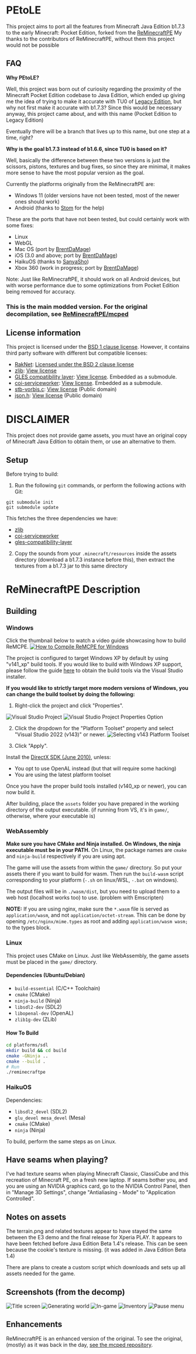 # PEtoLE

This project aims to port all the features from Minecraft Java Edition b1.7.3 to the early Minecraft: Pocket Edition, forked from the [ReMinecraftPE](https://github.com/ReMinecraftPE/)
My thanks to the contributors of ReMinecraftPE, without them this project would not be possible

## FAQ

**Why PEtoLE?**

Well, this project was born out of curiosity regarding the proximity of the Minecraft Pocket Edition codebase to Java Edition, which ended up giving me the idea of ​​trying to make it accurate with TU0 of [Legacy Edition](https://minecraft.wiki/w/Legacy_Console_Edition), but why not first make it accurate with b1.7.3? Since this would be necessary anyway, this project came about, and with this name (Pocket Edition to Legacy Edition)

Eventually there will be a branch that lives up to this name, but one step at a time, right?

**Why is the goal b1.7.3 instead of b1.6.6, since TU0 is based on it?**

Well, basically the difference between these two versions is just the scissors, pistons, textures and bug fixes, so since they are minimal, it makes more sense to have the most popular version as the goal.

Currently the platforms originally from the ReMinecraftPE are:
* Windows 11 (older versions have not been tested, most of the newer ones should work)
* Android (thanks to [Stom](https://github.com/Stommm) for the help)

These are the ports that have not been tested, but could certainly work with some fixes:
* Linux
* WebGL
* Mac OS (port by [BrentDaMage](https://github.com/BrentDaMage))
* iOS (3.0 and above; port by [BrentDaMage](https://github.com/BrentDaMage))
* HaikuOS (thanks to [SanyaSho](https://github.com/SanyaSho))
* Xbox 360 (work in progress; port by [BrentDaMage](https://github.com/BrentDaMage))

Note: Just like ReMinecraftPE, it should work on all Android devices, but with worse performance due to some optimizations from Pocket Edition being removed for accuracy.

### This is the main modded version. For the original decompilation, see [ReMinecraftPE/mcped](https://github.com/ReMinecraftPE/mcped)

## License information

This project is licensed under the [BSD 1 clause license](LICENSE.md). However, it contains third party
software with different but compatible licenses:

- [RakNet](https://github.com/facebookarchive/RakNet): [Licensed under the BSD 2 clause license](thirdparty/raknet/LICENSE)
- [zlib](https://github.com/madler/zlib): [View license](thirdparty/zlib/LICENSE)
- [GLES compatibility layer](https://github.com/TheBrokenRail/gles-compatibility-layer): [View license](https://github.com/TheBrokenRail/gles-compatibility-layer/blob/master/LICENSE). Embedded as a submodule.
- [coi-serviceworker](https://github.com/gzuidhof/coi-serviceworker): [View license](https://github.com/gzuidhof/coi-serviceworker/blob/master/LICENSE). Embedded as a submodule.
- [stb-vorbis.c](https://github.com/nothings/stb/tree/master): [View license](https://github.com/nothings/stb/blob/master/LICENSE) (Public domain)
- [json.h](https://github.com/sheredom/json.h): [View license](https://github.com/sheredom/json.h/blob/master/LICENSE) (Public domain)

# DISCLAIMER

This project does not provide game assets, you must have an original copy of Minecraft Java Edition to obtain them, or use an alternative to them.

## Setup

Before trying to build:

1. Run the following `git` commands, or perform the following actions with Git:
```
git submodule init
git submodule update
```

This fetches the three dependencies we have:
- [zlib](https://github.com/madler/zlib)
- [coi-serviceworker](https://github.com/gzuidhof/coi-serviceworker)
- [gles-compatibility-layer](https://github.com/TheBrokenRail/gles-compatibility-layer.git)

2. Copy the sounds from your `.minecraft/resources` inside the assets directory (download a b1.7.3 instance before this), then extract the textures from a b1.7.3 jar to this same directory

# ReMinecraftPE Description

## Building

### Windows

Click the thumbnail below to watch a video guide showcasing how to build ReMCPE.
<a href="https://youtu.be/Tx1u7C2DCPI" target="_blank">
  <img alt="How to Compile ReMCPE for Windows" src="http://i.ytimg.com/vi/Tx1u7C2DCPI/maxresdefault.jpg" />
</a>

The project is configured to target Windows XP by default by using "v141_xp" build tools. If you would like
to build with Windows XP support, please follow the guide [here](https://learn.microsoft.com/en-us/cpp/build/configuring-programs-for-windows-xp?view=msvc-170#install-the-windows-xp-platform-toolset)
to obtain the build tools via the Visual Studio installer.

**If you would like to strictly target more modern versions of Windows, you can change the build toolset by
doing the following:**

1. Right-click the project and click "Properties".

![Visual Studio Project](screenshots/visualstudio/mcpe_project.png)
![Visual Studio Project Properties Option](screenshots/visualstudio/properties_contextmenu.png)

2. Click the dropdown for the "Platform Toolset" property and select "Visual Studio 2022 (v143)" or newer.
![Selecting v143 Platform Toolset](screenshots/visualstudio/mcpe_project_properties_v143.png)

3. Click "Apply".

Install the [DirectX SDK (June 2010)](https://www.microsoft.com/en-US/download/details.aspx?id=6812), unless:
- You opt to use OpenAL instead (but that will require some hacking)
- You are using the latest platform toolset

Once you have the proper build tools installed (v140_xp or newer), you can now build it.

After building, place the `assets` folder you have prepared in the working directory of the output executable.
(if running from VS, it's in `game/`, otherwise, where your executable is)

### WebAssembly

**Make sure you have CMake and Ninja installed. On Windows, the ninja executable must be in your PATH.**
On Linux, the package names are `cmake` and `ninja-build` respectively if you are using apt.

The game will use the assets from within the `game/` directory. So put your assets there if you want to build
for wasm. Then run the `build-wasm` script corresponding to your platform (`-.sh` on linux/WSL, `-.bat` on
windows).

The output files will be in `./wasm/dist`, but you need to upload them to a web host (localhost works too) to
use. (problem with Emscripten)

**NOTE:** If you are using nginx, make sure the `*.wasm` file is served as `application/wasm`, and not
`application/octet-stream`. This can be done by opening `/etc/nginx/mime.types` as root and adding
`application/wasm wasm;` to the types block.

### Linux

This project uses CMake on Linux. Just like WebAssembly, the game assets must be placed in the `game/` directory.

#### Dependencies (Ubuntu/Debian)

- `build-essential` (C/C++ Toolchain)
- `cmake` (CMake)
- `ninja-build` (Ninja)
- `libsdl2-dev` (SDL2)
- `libopenal-dev` (OpenAL)
- `zlib1g-dev` (ZLib)

#### How To Build

```sh
cd platforms/sdl
mkdir build && cd build
cmake -GNinja ..
cmake --build .
# Run
./reminecraftpe
```

### HaikuOS

Dependencies:
- `libsdl2_devel` (SDL2)
- `glu_devel mesa_devel` (Mesa)
- `cmake` (CMake)
- `ninja` (Ninja)

To build, perform the same steps as on Linux.
 
## Have seams when playing?

I've had texture seams when playing Minecraft Classic, ClassiCube and this recreation of Minecraft PE, on a
fresh new laptop. If seams bother you, and you are using an NVIDIA graphics card, go to the NVIDIA Control
Panel, then in "Manage 3D Settings", change "Antialiasing - Mode" to "Application Controlled".

## Notes on assets

The terrain.png and related textures appear to have stayed the same between the E3 demo and the final release
for Xperia PLAY. It appears to have been fetched before Java Edition Beta 1.4's release. This can be seen
because the cookie's texture is missing. (it was added in Java Edition Beta 1.4)

There are plans to create a custom script which downloads and sets up all assets needed for the game.

## Screenshots (from the decomp)

![Title screen](screenshots/title_screen.png)
![Generating world](screenshots/loading.png)
![In-game](screenshots/ingame.png)
![Inventory](screenshots/inventory.png)
![Pause menu](screenshots/pause_screen.png)

## Enhancements

ReMinecraftPE is an enhanced version of the original. To see the original, (mostly) as it was back in the day,
[see the mcped repository](https://github.com/ReMinecraftPE/mcped).

